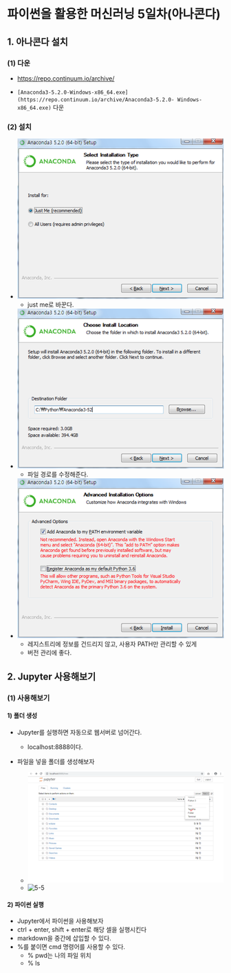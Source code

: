# 파이썬을 활용한 머신러닝 5일차(아나콘다)

## 1. 아나콘다 설치

### (1) 다운

- https://repo.continuum.io/archive/

- `[Anaconda3-5.2.0-Windows-x86_64.exe](https://repo.continuum.io/archive/Anaconda3-5.2.0- Windows-x86_64.exe)` 다운



### (2) 설치

- ![5-1](./image/5-1.PNG)
  - just me로 바꾼다.
- ![5-2](./image/5-2.PNG)
  - 파일 경로를 수정해준다.
- ![5-3](./image/5-3.PNG)
  - 레지스트리에 정보를 건드리지 않고, 사용자 PATH만 관리할 수 있게
  - 버전 관리에 좋다.



## 2. Jupyter 사용해보기

### (1) 사용해보기

#### 1) 폴더 생성

- Jupyter를 실행하면 자동으로 웹서버로 넘어간다.

  - localhost:8888이다.

- 파일을 넣을 폴더를 생성해보자

  - ![5-4](./image/5-4.PNG)
  - ![5-5](/image/5-5.PNG)


#### 2) 파이썬 실행

- Jupyter에서 파이썬을 사용해보자
- ctrl + enter, shift + enter로 해당 셀을 실행시킨다
- markdown을 중간에 삽입할 수 있다.
- %를 붙이면 cmd 명령어를 사용할 수 있다.
  - % pwd는 나의 파일 위치
  - % ls



